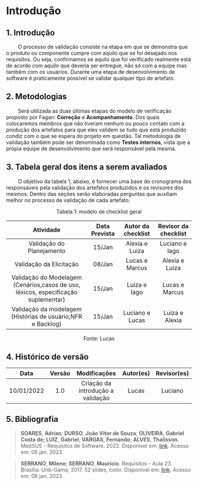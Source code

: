 # Introdução

## 1. Introdução

&emsp;&emsp; O processo de validação consiste na etapa em que se demonstra que o produto ou componente cumpre com aquilo que se foi desejado nos requisitos. Ou seja, confirmamos se aquilo que foi verificado realmente está de acordo com aquilo que deveria ser entregue, não só com a equipe mas também com os usuários. Durante uma etapa de desenvolvimento de software é praticamente possível se validar qualquer tipo de artefato.

## 2. Metodologias

&emsp;&emsp; Será utilizada as duas últimas etapas do modelo de verificação proposto por Fagan: **Correção** e **Acompanhamento**. Dos quais colocaremos membros que não tiveram nenhum ou pouco contato com a produção dos artefatos para que eles validem se tudo que está produzido condiz com o que se espera do projeto em questão. Tal metodologia de validação também pode ser denominada como **Testes internos**, vista que a própia equipe de desenvolvimento que será responsável pela mesma.

## 3. Tabela geral dos itens a serem avaliados

&emsp;&emsp; O objetivo da tabela 1, abaixo, é fornecer uma base do cronograma dos responsáveis pela validação dos artefatos produzidos  e os revisores dos mesmos. Dentro das seções serão elaboradas perguntas que auxiliam melhor no processo de validação de cada artefato.

<figcaption align="center">Tabela 1: modelo de checklist geral</figcaption>

|           Atividade          |    Data Prevista   | Autor da checklist | Revisor da checklist | 
|:----------------------------:|:----------:|  :-------: | :---------: | 
| Validação do Planejamento | 15/Jan | Alexia e Luiza | Luciano e Iago | 
| Validação da Elicitação| 08/Jan | Lucas e Marcus | Alexia e Luiza | 
| Validação do Modelagem (Cenários,casos de uso, léxicos, especificação suplementar)| 15/Jan | Luiza e Iago| Lucas e Marcus| 
| Validação da modelagem (Histórias de usuário,NFR e Backlog)| 15/Jan | Luciano e Lucas | Luiza e Alexia| 



<figcaption align="center">Fonte: Lucas</figcaption>


## 4. Histórico de versão

<center>

|    Data    | Versão |              Modificações              | Autor(es) | Revisor(es) |
| :--------: | :----: | :------------------------------------: | :-------: | :---------: |
| 10/01/2022 |  1.0  | Criação da introdução a validação |   Lucas   |   Luciano   |

</center>


## 5. Bibliografia

>**SOARES**, **Adrian**; **DURSO**, **João Vitor de Souza**; **OLIVEIRA**, **Gabriel Costa de; LUIZ**, **Gabriel**; **VARGAS**, **Fernando**; **ALVES**, **Thalisson**. MedSUS - Requisitos de Software. 2022. Disponível em: [link](https://requisitos-de-software.github.io/2021.2-MedSUS/). Acesso em: 06 jan. 2023.

>**SERRANO**, **Milene**; **SERRANO**, **Maurício**. Requisitos - Aula 23. Brasília: Unb-Gama, 2017. 52 slides, color. Disponível em: [link](https://aprender3.unb.br/pluginfile.php/2124537/mod_resource/content/2/Requisitos%20-%20Aula%20023.pdf). Acesso em: 06 jan. 2023.